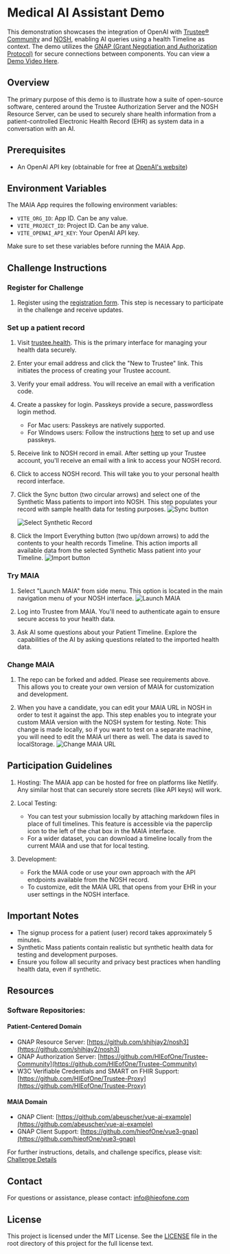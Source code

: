 # Medical AI Assistant Demo

This demonstration showcases the integration of OpenAI with [Trustee® Community](#software-repositories) and [NOSH](#software-repositories), enabling AI queries using a health Timeline as context. The demo utilizes the [GNAP (Grant Negotiation and Authorization Protocol)](https://ldapwiki.com/wiki/Wiki.jsp?page=Grant%20Negotiation%20and%20Authorization%20Protocol) for secure connections between components. You can view a [Demo Video Here](https://www.youtube.com/watch?v=V16lfEMN2eA&ab_channel=AdrianGropper).

## Overview

The primary purpose of this demo is to illustrate how a suite of open-source software, centered around the Trustee Authorization Server and the NOSH Resource Server, can be used to securely share health information from a patient-controlled Electronic Health Record (EHR) as system data in a conversation with an AI.

## Prerequisites

- An OpenAI API key (obtainable for free at [OpenAI's website](https://openai.com))

## Environment Variables

The MAIA App requires the following environment variables:

- `VITE_ORG_ID`: App ID. Can be any value.
- `VITE_PROJECT_ID`: Project ID. Can be any value.
- `VITE_OPENAI_API_KEY`: Your OpenAI API key.

Make sure to set these variables before running the MAIA App.

## Challenge Instructions

### Register for Challenge

1. Register using the [registration form](https://pages.pathcheck.org/patient-journey-challenge).
   This step is necessary to participate in the challenge and receive updates.

### Set up a patient record

1. Visit [trustee.health](https://trustee.health).
   This is the primary interface for managing your health data securely.

2. Enter your email address and click the "New to Trustee" link.
   This initiates the process of creating your Trustee account.

3. Verify your email address.
   You will receive an email with a verification code.

4. Create a passkey for login.
   Passkeys provide a secure, passwordless login method.

   - For Mac users: Passkeys are natively supported.
   - For Windows users: Follow the instructions [here](https://support.microsoft.com/en-us/account-billing/signing-in-with-a-passkey-09a49a86-ca47-406c-8acc-ed0e3c852c6d) to set up and use passkeys.

5. Receive link to NOSH record in email.
   After setting up your Trustee account, you'll receive an email with a link to access your NOSH record.

6. Click to access NOSH record.
   This will take you to your personal health record interface.

7. Click the Sync button (two circular arrows) and select one of the Synthetic Mass patients to import into NOSH.
   This step populates your record with sample health data for testing purposes.
   ![Sync button](https://github.com/abeuscher/vue-ai-example/blob/main/public/ss-1.png)

   ![Select Synthetic Record](https://github.com/abeuscher/vue-ai-example/blob/main/public/ss-4.png)

8. Click the Import Everything button (two up/down arrows) to add the contents to your health records Timeline.
   This action imports all available data from the selected Synthetic Mass patient into your Timeline.
   ![Import button](https://github.com/abeuscher/vue-ai-example/blob/main/public/ss-2.png)

### Try MAIA

1. Select "Launch MAIA" from side menu.
   This option is located in the main navigation menu of your NOSH interface.
   ![Launch MAIA](https://github.com/abeuscher/vue-ai-example/blob/main/public/ss-3.png)

2. Log into Trustee from MAIA.
   You'll need to authenticate again to ensure secure access to your health data.

3. Ask AI some questions about your Patient Timeline.
   Explore the capabilities of the AI by asking questions related to the imported health data.

### Change MAIA

1. The repo can be forked and added. Please see requirements above.
   This allows you to create your own version of MAIA for customization and development.

2. When you have a candidate, you can edit your MAIA URL in NOSH in order to test it against the app.
   This step enables you to integrate your custom MAIA version with the NOSH system for testing. Note: This change is made locally, so if you want to test on a separate machine, you will need to edit the MAIA url there as well. The data is saved to localStorage.
   ![Change MAIA URL](https://github.com/abeuscher/vue-ai-example/blob/main/public/ss-5.jpg)

## Participation Guidelines

1. Hosting: The MAIA app can be hosted for free on platforms like Netlify. Any similar host that can securely store secrets (like API keys) will work.

2. Local Testing:

   - You can test your submission locally by attaching markdown files in place of full timelines. This feature is accessible via the paperclip icon to the left of the chat box in the MAIA interface.
   - For a wider dataset, you can download a timeline locally from the current MAIA and use that for local testing.

3. Development:
   - Fork the MAIA code or use your own approach with the API endpoints available from the NOSH record.
   - To customize, edit the MAIA URL that opens from your EHR in your user settings in the NOSH interface.

## Important Notes

- The signup process for a patient (user) record takes approximately 5 minutes.
- Synthetic Mass patients contain realistic but synthetic health data for testing and development purposes.
- Ensure you follow all security and privacy best practices when handling health data, even if synthetic.

## Resources

### Software Repositories:

#### Patient-Centered Domain

- GNAP Resource Server: [https://github.com/shihjay2/nosh3](https://github.com/shihjay2/nosh3)
- GNAP Authorization Server: [https://github.com/HIEofOne/Trustee-Community](https://github.com/HIEofOne/Trustee-Community)
- W3C Verifiable Credentials and SMART on FHIR Support: [https://github.com/HIEofOne/Trustee-Proxy](https://github.com/HIEofOne/Trustee-Proxy)

#### MAIA Domain

- GNAP Client: [https://github.com/abeuscher/vue-ai-example](https://github.com/abeuscher/vue-ai-example)
- GNAP Client Support: [https://github.com/hieofOne/vue3-gnap](https://github.com/hieofOne/vue3-gnap)

For further instructions, details, and challenge specifics, please visit: [Challenge Details](https://pages.pathcheck.org/patient-journey-challenge)

## Contact

For questions or assistance, please contact: info@hieofone.com

## License

This project is licensed under the MIT License. See the [LICENSE](LICENSE) file in the root directory of this project for the full license text.
